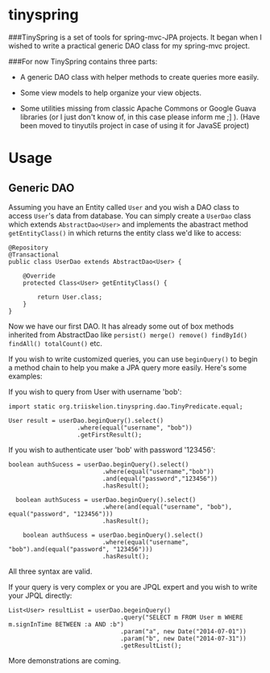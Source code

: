tinyspring
==========
###TinySpring is a set of tools for spring-mvc-JPA projects. It began when I wished to write a practical generic DAO class for my spring-mvc project.

###For now TinySpring contains three parts:

* A generic DAO class with helper methods to create queries more easily.

* Some view models to help organize your view objects.

* Some utilities missing from classic Apache Commons or Google Guava libraries (or I just don't know of, in this case please inform me ;] ). (Have been moved to tinyutils project in case of using it for JavaSE project)


# Usage

## Generic DAO

Assuming you have an Entity called `User` and you wish a DAO class to access `User`'s data from database.
You can simply create a `UserDao` class which extends `AbstractDao<User>` and implements the abastract method `getEntityClass()` in which returns the entity class we'd like to access:

    @Repository
    @Transactional
    public class UserDao extends AbstractDao<User> {
    
      	@Override
      	protected Class<User> getEntityClass() {
    
    		return User.class;
    	}
    }
    
Now we have our first DAO. It has already some out of box methods inherited from AbstractDao like `persist() merge() remove()
findById() findAll() totalCount()` etc.

If you wish to write customized queries, you can use `beginQuery()` to begin a method chain to help you make a JPA query more easily. 
Here's some examples:

If you wish to query from User with username 'bob':

    import static org.triiskelion.tinyspring.dao.TinyPredicate.equal;
    
    User result = userDao.beginQuery().select()
                       .where(equal("username", "bob"))
                       .getFirstResult();

If you wish to authenticate user 'bob' with password '123456':

    boolean authSucess = userDao.beginQuery().select()
                              .where(equal("username","bob"))
                              .and(equal("password","123456"))
                              .hasResult();
                              
      boolean authSucess = userDao.beginQuery().select()
                              .where(and(equal("username", "bob"), equal("password", "123456")))
                              .hasResult();
                              
        boolean authSucess = userDao.beginQuery().select()
                              .where(equal("username", "bob").and(equal("password", "123456")))
                              .hasResult();
                              
All three syntax are valid.


If your query is very complex or you are JPQL expert and you wish to write your JPQL directly:

    List<User> resultList = userDao.begeinQuery()
                                   .query("SELECT m FROM User m WHERE m.signInTime BETWEEN :a AND :b")
                                   .param("a", new Date("2014-07-01"))
                                   .param("b", new Date("2014-07-31"))
                                   .getResultList();
                                   

More demonstrations are coming.

